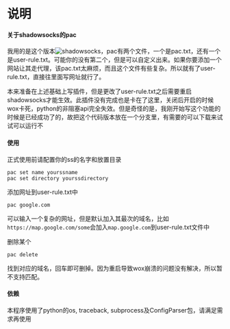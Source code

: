 # 说明


#### 关于shadowsocks的pac

我用的是这个版本![shadowsocks](https://github.com/shadowsocks/shadowsocks-windows)，pac有两个文件，一个是pac.txt，还有一个是user-rule.txt。可能你的没有第二个，但是可以自定义出来。如果你要添加一个网站让其走代理，该pac.txt太麻烦，而且这个文件有些复杂。所以就有了user-rule.txt，直接往里面写网址就行了。

本来准备在上述基础上写插件，但是更改了user-rule.txt之后需要重启shadowsocks才能生效。此插件没有完成也是卡在了这里，关闭后开启的时候wox卡死，python的非阻塞api完全失效。但是奇怪的是，我刚开始写这个功能的时候是已经成功了的，故把这个代码版本放在一个分支里，有需要的可以下载来试试可以运行不

#### 使用

正式使用前请配置你的ss的名字和放置目录
```
pac set name yourssname
pac set directory yourssdirectory
```

添加网址到user-rule.txt中
```
pac google.com
```
可以输入一个复杂的网址，但是默认加入其最次的域名，比如```https://map.google.com/some```会加入```map.google.com```到user-rule.txt文件中

删除某个
```
pac delete
```
找到对应的域名，回车即可删掉。因为重启导致wox崩溃的问题没有解决，所以暂不支持匹配。


#### 依赖

本程序使用了python的os, traceback, subprocess及ConfigParser包，请满足需求再使用